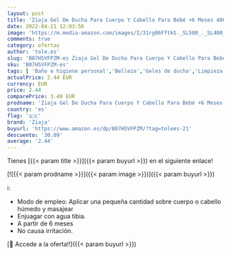 ```yaml
---
layout: post
title: 'Ziaja Gel De Ducha Para Cuerpo Y Cabello Para Bebé +6 Meses 400 ml'
date: 2022-04-21 12:03:56
image: 'https://m.media-amazon.com/images/I/31rg86FftkS._SL500_._SL400_.jpg'
comments: true
category: ofertas
author: 'tole.es'
slug: 'B07H5VFPZM-es Ziaja Gel De Ducha Para Cuerpo Y Cabello Para Bebé +6...'
sku: 'B07H5VFPZM-es'
tags: [ 'Baño e higiene personal','Belleza','Geles de ducha','Limpieza personal','bebé','ziaja','🇪🇸', ]
actualPrice: 2.44 EUR
currency: EUR
price: 2.44
comparePrice: 3.49 EUR
prodname: 'Ziaja Gel De Ducha Para Cuerpo Y Cabello Para Bebé +6 Meses 400 ml'
country: 'es'
flag: '🇪🇸'
brand: 'Ziaja'
buyurl: 'https://www.amazon.es/dp/B07H5VFPZM/?tag=tolees-21'
descuento: '30.09'
average: '2.44'
---
```


Tienes [{{< param title >}}]({{< param buyurl >}}) en el siguiente enlace!

[![{{< param prodname >}}]({{< param image >}})]({{< param buyurl >}})

ℹ️:

- Modo de empleo: Aplicar una pequeña cantidad sobre cuerpo o cabello húmedo y masajear
- Enjuagar con agua tibia.
- A partir de 6 meses
- No causa irritación.

[🛒 Accede a la oferta!!]({{< param buyurl >}})

